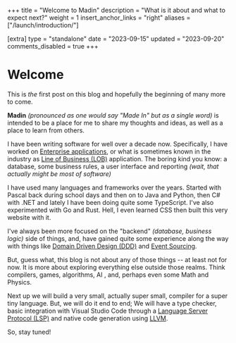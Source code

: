 +++
title = "Welcome to Madin"
description = "What is it about and what to expect next?"
weight = 1
insert_anchor_links = "right"
aliases = ["/launch/introduction/"]

[extra]
type = "standalone"
date = "2023-09-15"
updated = "2023-09-20"
comments_disabled = true
+++

# Welcome

This is _the_ first post on this blog and hopefully the beginning of many more to come.

**Madin** _(pronounced as one would say "Made In" but as a single word)_ is intended to be a place for me to share my thoughts and ideas, as well as a place to learn from others.

I have been writing software for well over a decade now. Specifically, I have worked on [Enterprise applications](https://en.wikipedia.org/wiki/Enterprise_software), or what is sometimes known in the industry as [Line of Business (LOB)](https://www.irisclasson.com/2012/07/19/stupid-question-2-what-do-you-mean-by-lob-line-of-business-application/) application. The boring kind you know: a database, some business rules, a user interface and reporting _(wait, that actually might be most of software)_

I have used many languages and frameworks over the years. Started with Pascal back during school days and then on to Java and Python, then C# with .NET and lately I have been doing quite some TypeScript. I've also experimented with Go and Rust. Hell, I even learned CSS then built this very website with it.

I've always been more focused on the "backend" _(database, business logic)_ side of things, and, have gained quite some experience along the way with things like [Domain Driven Design (DDD)](https://martinfowler.com/bliki/DomainDrivenDesign.html) and [Event Sourcing](https://martinfowler.com/eaaDev/EventSourcing.html).

But, guess what, this blog is not about any of those things -- at least not for now. It is more about exploring everything else outside those realms. Think compilers, games, algorithms, AI , and, perhaps even some Math and Physics.

Next up we will build a very small, actually super small, compiler for a super tiny language. But, we will do it end to end; We will have a type checker, basic integration with Visual Studio Code through a [Language Server Protocol (LSP)](https://microsoft.github.io/language-server-protocol/) and native code generation using [LLVM](https://llvm.org/).

So, stay tuned!
